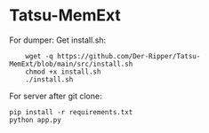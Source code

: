 # Tatsu-MemExt

For dumper:
    Get install.sh:

        wget -q https://github.com/Der-Ripper/Tatsu-MemExt/blob/main/src/install.sh
        chmod +x install.sh
        ./install.sh
    
For server after git clone:

    pip install -r requirements.txt
    python app.py
